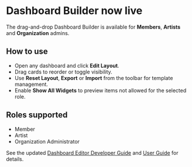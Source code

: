 # Dashboard Builder now live

The drag-and-drop Dashboard Builder is available for **Members**, **Artists** and **Organization** admins.

## How to use
- Open any dashboard and click **Edit Layout**.
- Drag cards to reorder or toggle visibility.
- Use **Reset Layout**, **Export** or **Import** from the toolbar for template management.
- Enable **Show All Widgets** to preview items not allowed for the selected role.

## Roles supported
- Member
- Artist
- Organization Administrator

See the updated [Dashboard Editor Developer Guide](../dashboard-editor-developer-guide.md) and [User Guide](../guides/user/user-guide.md) for details.
